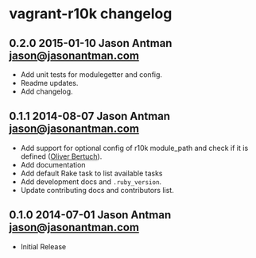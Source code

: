 # vagrant-r10k changelog

## 0.2.0 2015-01-10 Jason Antman <jason@jasonantman.com>

* Add unit tests for modulegetter and config.
* Readme updates.
* Add changelog.

## 0.1.1 2014-08-07 Jason Antman <jason@jasonantman.com>

* Add support for optional config of r10k module_path and check if it is defined ([Oliver Bertuch](https://github.com/poikilotherm)).
* Add documentation
* Add default Rake task to list available tasks
* Add development docs and `.ruby_version`.
* Update contributing docs and contributors list.

## 0.1.0 2014-07-01 Jason Antman <jason@jasonantman.com>

* Initial Release
